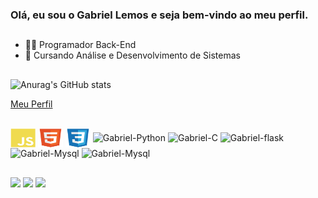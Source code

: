 ### Olá, eu sou o Gabriel Lemos e seja bem-vindo ao meu perfil. 

##
- 👨‍💻 Programador Back-End
- 🌱 Cursando Análise e Desenvolvimento de Sistemas
##
![Anurag's GitHub stats](https://github-readme-stats.vercel.app/api?username=gabriellemosc&show_icons=true&theme=radical)

<div>
  
  <a href="https://github.com/gabriellemosc">Meu Perfil</a>
  <div style="display: inline_block"><br>
  <img align="center" alt="Gabriel-JS" height="30" width="40" src="https://raw.githubusercontent.com/devicons/devicon/master/icons/javascript/javascript-plain.svg">
      <img align="center" alt="Gabriel-HTML" height="30" width="40" src="https://raw.githubusercontent.com/devicons/devicon/master/icons/html5/html5-original.svg">
        <img align="center" alt="Gabriel-CSS" height="30" width="40" src="https://raw.githubusercontent.com/devicons/devicon/master/icons/css3/css3-original.svg">
        <img align="center" alt="Gabriel-Python" height="40" width="40" src="https://github.com/yurijserrano/Github-Profile-Readme-Logos/blob/master/programming%20languages/python.svg">
        <img align="center" alt="Gabriel-C" height="51" width="40" src="https://github.com/yurijserrano/Github-Profile-Readme-Logos/blob/master/programming%20languages/c%2B%2B.svg">
        <img align="center" alt="Gabriel-flask" height="48" width="40" src="https://iconape.com/wp-content/png_logo_vector/cib-flask.png">
        <img align="center" alt="Gabriel-Mysql" height="60" width="40" src="https://github.com/yurijserrano/Github-Profile-Readme-Logos/blob/master/databases/mysql.svg">
        <img align="center" alt="Gabriel-Mysql" height="60" width="20" src="https://upload.wikimedia.org/wikipedia/commons/thumb/e/ed/Pandas_logo.svg/768px-Pandas_logo.svg.png">
        
        
        
</div>

##
<a href="https://instagram.com/gabriel_lemoscc" target="_blank"><img src="https://img.shields.io/badge/-Instagram-%23E4405F?style=for-the-badge&logo=instagram&logoColor=white" target="_blank"></a>
<a href = "mailto:gabriel.lemos1910@gmail.com"><img src="https://img.shields.io/badge/-Gmail-%23333?style=for-the-badge&logo=gmail&logoColor=white" target="_blank"></a>
 <a target="_blank"><img src="https://img.shields.io/badge/-LinkedIn-%230077B5?style=for-the-badge&logo=linkedin&logoColor=white" target="_blank"></a> 
 
  
